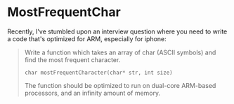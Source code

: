 # MostFrequentChar

Recently, I've stumbled upon an interview question where you need to write a code that's optimized for ARM, especially for iphone:

> Write a function which takes an array of char (ASCII symbols) and find
> the most frequent character.
> 
> `char mostFrequentCharacter(char* str, int size)`
> 
> The function should be optimized to run on dual-core ARM-based
> processors, and an infinity amount of memory.

